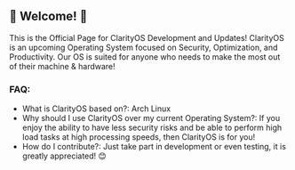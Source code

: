 ## 🦋 Welcome! 🦋
This is the Official Page for ClarityOS Development and Updates! ClarityOS is an upcoming Operating System focused on Security, Optimization, and Productivity. Our OS is suited for anyone who needs to make the most out of their machine & hardware!

### FAQ:
- What is ClarityOS based on?: Arch Linux
- Why should I use ClarityOS over my current Operating System?: If you enjoy the ability to have less security risks and be able to perform high load tasks at high processing speeds, then ClarityOS is for you!
- How do I contribute?: Just take part in development or even testing, it is greatly appreciated! 😊
